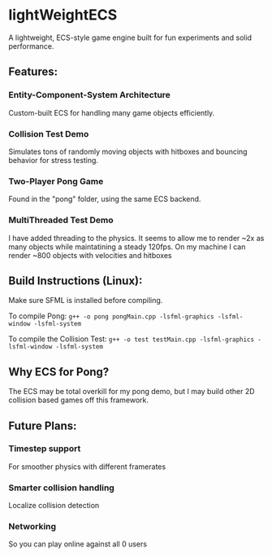# lightWeightECS

A lightweight, ECS-style game engine built for fun experiments and solid performance.

## Features:

### Entity-Component-System Architecture
Custom-built ECS for handling many game objects efficiently.

### Collision Test Demo
Simulates tons of randomly moving objects with hitboxes and bouncing behavior for stress testing.

### Two-Player Pong Game
Found in the "pong" folder, using the same ECS backend.

### MultiThreaded Test Demo
I have added threading to the physics. It seems to allow me to render ~2x as many objects while
maintatining a steady 120fps. On my machine I can render ~800 objects with velocities and hitboxes

## Build Instructions (Linux):

Make sure SFML is installed before compiling.

To compile Pong:
`g++ -o pong pongMain.cpp -lsfml-graphics -lsfml-window -lsfml-system`

To compile the Collision Test:
`g++ -o test testMain.cpp -lsfml-graphics -lsfml-window -lsfml-system`

## Why ECS for Pong?

The ECS may be total overkill for my pong demo, but I may build other 2D collision based games off this framework.

## Future Plans:

### Timestep support
For smoother physics with different framerates

### Smarter collision handling
Localize collision detection

### Networking
So you can play online against all 0 users
